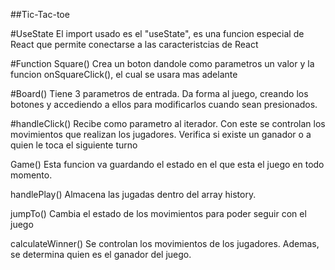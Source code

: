 ##Tic-Tac-toe

#UseState
El import usado es el "useState", es una funcion especial de React que permite conectarse a las caracteristcias de React

#Function Square()
Crea un boton dandole como parametros un valor y la funcion onSquareClick(), el cual se usara mas adelante

#Board()
Tiene 3 parametros de entrada. Da forma al juego, creando los botones y accediendo a ellos para modificarlos cuando sean presionados.

#handleClick()
Recibe como parametro al iterador. Con este se controlan los movimientos que realizan los jugadores. Verifica si existe un ganador o a quien le toca el siguiente turno

Game()
Esta funcion va guardando el estado en el que esta el juego en todo momento.

handlePlay()
Almacena las jugadas dentro del array history.

jumpTo()
Cambia el estado de los movimientos para poder seguir con el juego

calculateWinner()
Se controlan los movimientos de los jugadores. Ademas, se determina quien es el ganador del juego.
